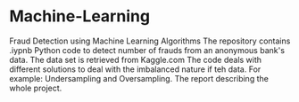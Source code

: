 # Machine-Learning
Fraud Detection using Machine Learning Algorithms
The repository contains .iypnb Python code to detect number of frauds from an anonymous bank's data.
The data set is retrieved from Kaggle.com
The code deals with different solutions to deal with the imbalanced nature if teh data. For example: Undersampling and Oversampling.
The report describing the whole project.
